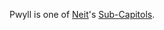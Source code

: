 Pwyll is one of [Neit](Neit.md)'s [Sub-Capitols](../locations/Sub-Capitol.md).

<!--[Category:Facilities](Category:Facilities.md)-->
